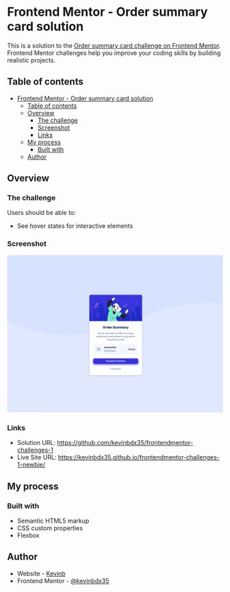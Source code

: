 # Frontend Mentor - Order summary card solution

This is a solution to the [Order summary card challenge on Frontend Mentor](https://www.frontendmentor.io/challenges/order-summary-component-QlPmajDUj). Frontend Mentor challenges help you improve your coding skills by building realistic projects. 

## Table of contents

- [Frontend Mentor - Order summary card solution](#frontend-mentor---order-summary-card-solution)
  - [Table of contents](#table-of-contents)
  - [Overview](#overview)
    - [The challenge](#the-challenge)
    - [Screenshot](#screenshot)
    - [Links](#links)
  - [My process](#my-process)
    - [Built with](#built-with)
  - [Author](#author)

## Overview

### The challenge

Users should be able to:

- See hover states for interactive elements

### Screenshot

![My Solution](/my-solution.png)

### Links

- Solution URL: https://github.com/kevinbdx35/frontendmentor-challenges-1
- Live Site URL: https://kevinbdx35.github.io/frontendmentor-challenges-1-newbie/

## My process

### Built with

- Semantic HTML5 markup
- CSS custom properties
- Flexbox


## Author

- Website - [Kevinb](https://kevinbdx35.github.io/kevinb/)
- Frontend Mentor - [@kevinbdx35](https://www.frontendmentor.io/profile/kevinbdx35)

